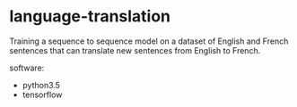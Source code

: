 # language-translation
Training a sequence to sequence model on a dataset of English and French sentences that can translate new sentences from English to French.

software:
- python3.5
- tensorflow
